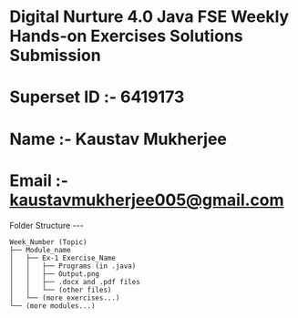 # Digital Nurture 4.0 Java FSE Weekly Hands-on Exercises Solutions Submission

# Superset ID :- 6419173

# Name :- Kaustav Mukherjee

# Email :- kaustavmukherjee005@gmail.com

Folder Structure ---

```
Week_Number (Topic)
├── Module_name
│   ├── Ex-1 Exercise_Name
│   │   ├── Programs (in .java)
│   │   ├── Output.png
│   │   ├── .docx and .pdf files
│   │   └── (other files)
│   └── (more exercises...)
└── (more modules...)
```
